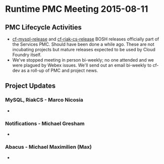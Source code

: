 # Runtime PMC Meeting 2015-08-11

## PMC Lifecycle Activities
- [cf-mysql-release](https://github.com/cloudfoundry/cf-mysql-release) and [cf-riak-cs-release](https://github.com/cloudfoundry/cf-riak-cs-release) BOSH releases officially part of the Services PMC. Should have been done a while ago. These are not incubating projects but mature releases expected to be used by Cloud Foundry itself.
- We've stopped meeting in person bi-weekly; no one attended and we were plagued by Webex issues. We'll send out an email bi-weekly to cf-dev as a roll-up of PMC and project news.

## Project Updates

### MySQL, RiakCS - Marco Nicosia
-

### Notifications - Michael Gresham
- 

### Abacus - Michael Maximilien (Max)
-
